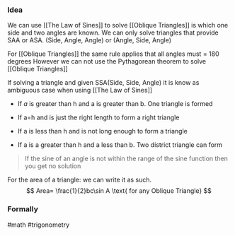 ### Idea

We can use [[The Law of Sines]] to solve [[Oblique Triangles]] is which one side and two angles are known. We can only solve triangles that provide SAA or ASA. (Side, Angle, Angle) or (Angle, Side, Angle)

For [[Oblique Triangles]] the same rule applies that all angles must = 180 degrees
However we can not use the Pythagorean theorem to solve [[Oblique Triangles]]  

If solving a triangle and given SSA(Side, Side, Angle) it is know as ambiguous case when using [[The Law of Sines]] 

- If *a* is greater than h and a is greater than b. One triangle is formed

- If a=h and is just the right length to form a right triangle

- If a is less than h and is not long enough to form a triangle

- If a is a greater than h and  a less than b. Two district triangle can form 

>If the sine of an angle is not within the range of the sine function then you get no solution

For the area of a triangle: we can write it as such.
$$
Area= \frac{1}{2}bc\sin A \text{ for any Oblique Triangle}
$$


### Formally

#math #trigonometry